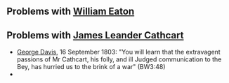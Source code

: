 ## Problems with [William Eaton]()

## Problems with [James Leander Cathcart]()
- [George Davis](), 16 September 1803: "You will learn that the extravagent passions of Mr Cathcart, his folly, and ill Judged communication to the Bey, has hurried us to the brink of a war" (BW3:48)
- 